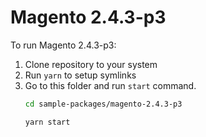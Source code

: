 # Magento 2.4.3-p3

To run Magento 2.4.3-p3:

1. Clone repository to your system
2. Run `yarn` to setup symlinks
3. Go to this folder and run `start` command.
    ```bash
    cd sample-packages/magento-2.4.3-p3

    yarn start
    ```